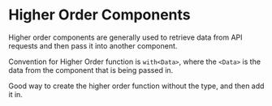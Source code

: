 # Higher Order Components

Higher order components are generally used to retrieve data from API requests and then pass it into another component.

Convention for Higher Order function is `with<Data>`, where the `<Data>` is the data from the component that is being passed in.

Good way to create the higher order function without the type, and then add it in.
